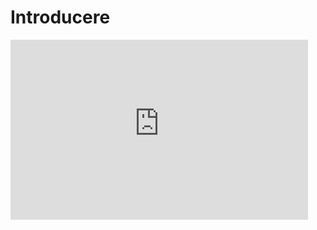 # Introducere


<iframe src="https://ctipub-my.sharepoint.com/personal/dragos_niculescu_upb_ro/_layouts/15/Doc.aspx?sourcedoc={3d9005d1-e656-4a30-8f2c-b79de69db6a9}&amp;action=embedview&amp;wdAr=1.334174022698613" width="476px" height="288px" frameborder="0">This is an embedded <a target="_blank" href="https://office.com">Microsoft Office</a> presentation, powered by <a target="_blank" href="https://office.com/webapps">Office</a>.</iframe>

